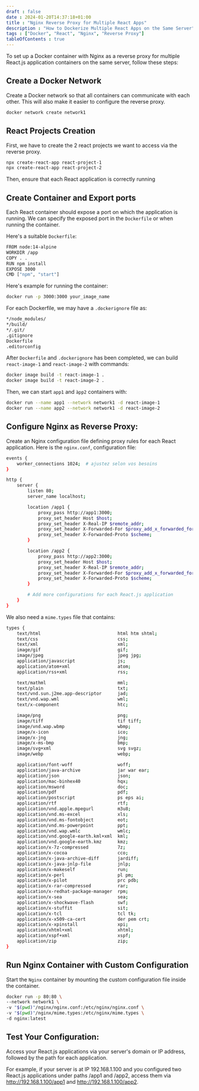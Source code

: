 ```yaml
--- 
draft : false
date : 2024-01-20T14:37:18+01:00
title : "Nginx Reverse Proxy for Multiple React Apps"
description : "How to Dockerize Multiple React Apps on the Same Server"
tags : ["Docker", "React", "Nginx", "Reverse Proxy"]
tableOfContents : true
---
```


To set up a Docker container with Nginx as a reverse proxy for multiple React.js application containers on the same server, follow these steps:

## Create a Docker Network
Create a Docker network so that all containers can communicate with each other. This will also make it easier to configure the reverse proxy.

```bash
docker network create network1
```

## React Projects Creation

First, we have to create the 2 react projects we want to access via the reverse proxy.

```bash
npx create-react-app react-project-1
npx create-react-app react-project-2
```
Then, ensure that each React application is correctly running

## Create Container and Export ports

Each React container should expose a port on which the application is running. We can specify the exposed port in the `Dockerfile` or when running the container. 

Here's a suitable  `Dockerfile`:

```bash
FROM node:14-alpine
WORKDIR /app
COPY . .
RUN npm install
EXPOSE 3000
CMD ["npm", "start"]
```

Here's example for running the container:
```bash
docker run -p 3000:3000 your_image_name
```

For each Dockerfile, we may have a `.dockerignore` file as:
```bash
*/node_modules/
*/build/
*/.git/
.gitignore
Dockerfile
.editorconfig
```

After `Dockerfile` and `.dockerignore` has been completed, we can build `react-image-1` and `react-image-2` with commands:
```bash
docker image build -t react-image-1 .
docker image build -t react-image-2 .
```
Then, we can  start `app1` and `àpp2` containers with:
```bash
docker run --name app1 --network network1 -d react-image-1
docker run --name app2 --network network1 -d react-image-2
```

## Configure Nginx as Reverse Proxy:

Create an Nginx configuration file defining proxy rules for each React application. Here is the `nginx.conf`, configuration file:

```bash
events {
    worker_connections 1024;  # ajustez selon vos besoins
}

http {
    server {
        listen 80;
        server_name localhost;

        location /app1 {
            proxy_pass http://app1:3000;
            proxy_set_header Host $host;
            proxy_set_header X-Real-IP $remote_addr;
            proxy_set_header X-Forwarded-For $proxy_add_x_forwarded_for;
            proxy_set_header X-Forwarded-Proto $scheme;
        }

        location /app2 {
            proxy_pass http://app2:3000;
            proxy_set_header Host $host;
            proxy_set_header X-Real-IP $remote_addr;
            proxy_set_header X-Forwarded-For $proxy_add_x_forwarded_for;
            proxy_set_header X-Forwarded-Proto $scheme;
        }

        # Add more configurations for each React.js application
    }
}
```
We also need a `mime.types` file that contains:

```bash
types {
    text/html                             html htm shtml;
    text/css                              css;
    text/xml                              xml;
    image/gif                             gif;
    image/jpeg                            jpeg jpg;
    application/javascript                js;
    application/atom+xml                  atom;
    application/rss+xml                   rss;

    text/mathml                           mml;
    text/plain                            txt;
    text/vnd.sun.j2me.app-descriptor      jad;
    text/vnd.wap.wml                      wml;
    text/x-component                      htc;

    image/png                             png;
    image/tiff                            tif tiff;
    image/vnd.wap.wbmp                    wbmp;
    image/x-icon                          ico;
    image/x-jng                           jng;
    image/x-ms-bmp                        bmp;
    image/svg+xml                         svg svgz;
    image/webp                            webp;

    application/font-woff                 woff;
    application/java-archive              jar war ear;
    application/json                      json;
    application/mac-binhex40              hqx;
    application/msword                    doc;
    application/pdf                       pdf;
    application/postscript                ps eps ai;
    application/rtf                       rtf;
    application/vnd.apple.mpegurl         m3u8;
    application/vnd.ms-excel              xls;
    application/vnd.ms-fontobject         eot;
    application/vnd.ms-powerpoint         ppt;
    application/vnd.wap.wmlc              wmlc;
    application/vnd.google-earth.kml+xml  kml;
    application/vnd.google-earth.kmz      kmz;
    application/x-7z-compressed           7z;
    application/x-cocoa                   cco;
    application/x-java-archive-diff       jardiff;
    application/x-java-jnlp-file          jnlp;
    application/x-makeself                run;
    application/x-perl                    pl pm;
    application/x-pilot                   prc pdb;
    application/x-rar-compressed          rar;
    application/x-redhat-package-manager  rpm;
    application/x-sea                     sea;
    application/x-shockwave-flash         swf;
    application/x-stuffit                 sit;
    application/x-tcl                     tcl tk;
    application/x-x509-ca-cert            der pem crt;
    application/x-xpinstall               xpi;
    application/xhtml+xml                 xhtml;
    application/xspf+xml                  xspf;
    application/zip                       zip;
}
```

## Run Nginx Container with Custom Configuration

Start the `Nginx` container by mounting the custom configuration file inside the container.

```bash
docker run -p 80:80 \
--network network1 \
-v "$(pwd)"/nginx/nginx.conf:/etc/nginx/nginx.conf \
-v "$(pwd)"/nginx/mime.types:/etc/nginx/mime.types \
-d nginx:latest
```

## Test Your Configuration:

Access your React.js applications via your server's domain or IP address, followed by the path for each application.

For example, if your server is at IP 192.168.1.100 and you configured two React.js applications under paths /app1 and /app2, access them via http://192.168.1.100/app1 and http://192.168.1.100/app2.